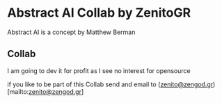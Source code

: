 # Abstract AI Collab by ZenitoGR

Abstract AI is a concept by Matthew Berman

## Collab

I am going to dev it for profit as I see no interest for opensource

if you like to be part of this Collab send and email to (zenito@zengod.gr)[mailto:zenito@zengod.gr]

